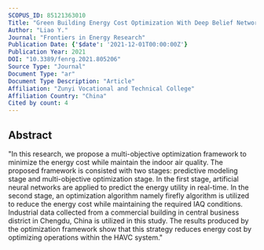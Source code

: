 ```yaml
---
SCOPUS_ID: 85121363010
Title: "Green Building Energy Cost Optimization With Deep Belief Network and Firefly Algorithm"
Author: "Liao Y."
Journal: "Frontiers in Energy Research"
Publication Date: {'$date': '2021-12-01T00:00:00Z'}
Publication Year: 2021
DOI: "10.3389/fenrg.2021.805206"
Source Type: "Journal"
Document Type: "ar"
Document Type Description: "Article"
Affiliation: "Zunyi Vocational and Technical College"
Affiliation Country: "China"
Cited by count: 4
---
```


## Abstract
"In this research, we propose a multi-objective optimization framework to minimize the energy cost while maintain the indoor air quality. The proposed framework is consisted with two stages: predictive modeling stage and multi-objective optimization stage. In the first stage, artificial neural networks are applied to predict the energy utility in real-time. In the second stage, an optimization algorithm namely firefly algorithm is utilized to reduce the energy cost while maintaining the required IAQ conditions. Industrial data collected from a commercial building in central business district in Chengdu, China is utilized in this study. The results produced by the optimization framework show that this strategy reduces energy cost by optimizing operations within the HAVC system."
